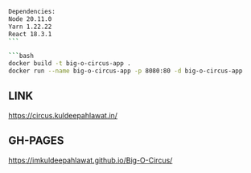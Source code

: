 ````bash
Dependencies:
Node 20.11.0
Yarn 1.22.22
React 18.3.1
```

```bash
docker build -t big-o-circus-app .
docker run --name big-o-circus-app -p 8080:80 -d big-o-circus-app
````

## LINK

https://circus.kuldeepahlawat.in/

## GH-PAGES

https://imkuldeepahlawat.github.io/Big-O-Circus/
